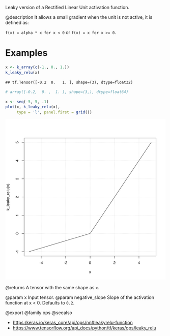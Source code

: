 Leaky version of a Rectified Linear Unit activation function.

@description
It allows a small gradient when the unit is not active, it is defined as:

`f(x) = alpha * x for x < 0` or `f(x) = x for x >= 0`.

# Examples

```r
x <- k_array(c(-1., 0., 1.))
k_leaky_relu(x)
```

```
## tf.Tensor([-0.2  0.   1. ], shape=(3), dtype=float32)
```

```r
# array([-0.2,  0. ,  1. ], shape=(3,), dtype=float64)
```

```r
x <- seq(-5, 5, .1)
plot(x, k_leaky_relu(x),
     type = 'l', panel.first = grid())
```

![plot of chunk unnamed-chunk-2](k_leaky_relu-unnamed-chunk-2-1.svg)

@returns
A tensor with the same shape as `x`.

@param x Input tensor.
@param negative_slope Slope of the activation function at x < 0.
    Defaults to `0.2`.

@export
@family ops
@seealso
+ <https:/keras.io/keras_core/api/ops/nn#leakyrelu-function>
+ <https://www.tensorflow.org/api_docs/python/tf/keras/ops/leaky_relu>

